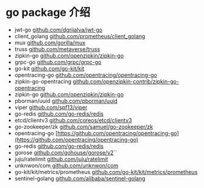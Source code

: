 # go package 介绍
* jwt-go [github.com/dgrijalva/jwt-go](https://github.com/dgrijalva/jwt-go)
* client_golang [github.com/prometheus/client_golang](https://github.com/prometheus/client_golang)
* mux [github.com/gorilla/mux](https://github.com/gorilla/mux)
* truss [github.com/metaverse/truss](https://github.com/metaverse/truss)
* zipkin-go [github.com/openzipkin/zipkin-go](https://github.com/openzipkin/zipkin-go)
* grpc-go [github.com/grpc/grpc-go](https://github.com/grpc/grpc-go)
* go-kit [github.com/go-kit/kit](https://github.com/go-kit/kit)
* opentracing-go [github.com/opentracing/opentracing-go](github.com/opentracing/opentracing-go)
* zipkin-go-opentracing [github.com/openzipkin-contrib/zipkin-go-opentracing](github.com/openzipkin-contrib/zipkin-go-opentracing)
* zipkin-go [github.com/openzipkin/zipkin-go](github.com/openzipkin/zipkin-go)
* pborman/uuid [github.com/pborman/uuid](https://github.com/pborman/uuid)
* viper [github.com/spf13/viper](github.com/spf13/viper)
* go-redis [github.com/go-redis/redis](github.com/go-redis/redis)
* etcd/clientv3 [github.com/coreos/etcd/clientv3](github.com/coreos/etcd/clientv3)
* go-zookeeper/zk [github.com/samuel/go-zookeeper/zk](github.com/samuel/go-zookeeper/zk)
* opentracing-go [https://github.com/opentracing/opentracing-go](https://github.com/opentracing/opentracing-go)
* go-redis [github.com/go-redis/redis]( github.com/go-redis/redis)
* gorose [github.com/gohouse/gorose/v2](github.com/gohouse/gorose/v2)``
* juju/ratelimit [github.com/juju/ratelimit](github.com/juju/ratelimit)
* unknwon/com[ github.com/unknwon/com]( github.com/unknwon/com)
* go-kit/kit/metrics/prometheus [github.com/go-kit/kit/metrics/prometheus](github.com/go-kit/kit/metrics/prometheus)
* sentinel-golang [github.com/alibaba/sentinel-golang](https://github.com/alibaba/sentinel-golang)